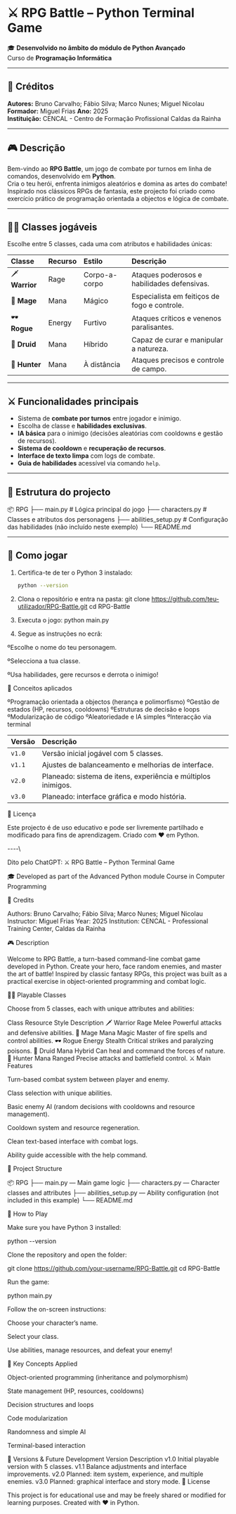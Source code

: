 # ⚔️ RPG Battle – Python Terminal Game

🎓 **Desenvolvido no âmbito do módulo de Python Avançado**  
Curso de **Programação Informática**

---

## 👥 Créditos

**Autores:** Bruno Carvalho; Fábio Silva; Marco Nunes; Miguel Nicolau  
**Formador:** Miguel Frias 
**Ano:** 2025  
**Instituição:** CENCAL - Centro de Formação Profissional Caldas da Rainha

---

## 🎮 Descrição

Bem-vindo ao **RPG Battle**, um jogo de combate por turnos em linha de comandos, desenvolvido em **Python**.  
Cria o teu herói, enfrenta inimigos aleatórios e domina as artes do combate!  
Inspirado nos clássicos RPGs de fantasia, este projecto foi criado como exercício prático de programação orientada a objectos e lógica de combate.

---

## 🧙‍♂️ Classes jogáveis

Escolhe entre 5 classes, cada uma com atributos e habilidades únicas:

| Classe | Recurso | Estilo | Descrição |
|:-------|:---------|:--------|:-----------|
| 🗡️ **Warrior** | Rage | Corpo-a-corpo | Ataques poderosos e habilidades defensivas. |
| 🔮 **Mage** | Mana | Mágico | Especialista em feitiços de fogo e controle. |
| 🕶️ **Rogue** | Energy | Furtivo | Ataques críticos e venenos paralisantes. |
| 🌿 **Druid** | Mana | Híbrido | Capaz de curar e manipular a natureza. |
| 🏹 **Hunter** | Mana | À distância | Ataques precisos e controle de campo. |

---

## ⚔️ Funcionalidades principais

- Sistema de **combate por turnos** entre jogador e inimigo.  
- Escolha de classe e **habilidades exclusivas**.  
- **IA básica** para o inimigo (decisões aleatórias com cooldowns e gestão de recursos).  
- **Sistema de cooldown** e **recuperação de recursos**.  
- **Interface de texto limpa** com logs de combate.  
- **Guia de habilidades** acessível via comando `help`.  

---

## 🧩 Estrutura do projecto

📦 RPG
├── main.py # Lógica principal do jogo
├── characters.py # Classes e atributos dos personagens
├── abilities_setup.py # Configuração das habilidades (não incluído neste exemplo)
└── README.md

---

## 🚀 Como jogar

1. Certifica-te de ter o Python 3 instalado:
   ```bash
   python --version

2. Clona o repositório e entra na pasta:
git clone https://github.com/teu-utilizador/RPG-Battle.git
cd RPG-Battle


3. Executa o jogo:
python main.py


4. Segue as instruções no ecrã:

ºEscolhe o nome do teu personagem.

ºSelecciona a tua classe.

ºUsa habilidades, gere recursos e derrota o inimigo!

🧠 Conceitos aplicados

ºProgramação orientada a objectos (herança e polimorfismo)
ºGestão de estados (HP, recursos, cooldowns)
ºEstruturas de decisão e loops
ºModularização de código
ºAleatoriedade e IA simples
ºInteracção via terminal

| Versão | Descrição                                                     |
| :----- | :------------------------------------------------------------ |
| `v1.0` | Versão inicial jogável com 5 classes.                         |
| `v1.1` | Ajustes de balanceamento e melhorias de interface.            |
| `v2.0` | Planeado: sistema de itens, experiência e múltiplos inimigos. |
| `v3.0` | Planeado: interface gráfica e modo história.                  |


📜 Licença

Este projecto é de uso educativo e pode ser livremente partilhado e modificado para fins de aprendizagem.
Criado com ❤️ em Python.

\----\

Dito pelo ChatGPT:
⚔️ RPG Battle – Python Terminal Game

🎓 Developed as part of the Advanced Python module
Course in Computer Programming

👥 Credits

Authors: Bruno Carvalho; Fábio Silva; Marco Nunes; Miguel Nicolau
Instructor: Miguel Frias
Year: 2025
Institution: CENCAL - Professional Training Center, Caldas da Rainha

🎮 Description

Welcome to RPG Battle, a turn-based command-line combat game developed in Python.
Create your hero, face random enemies, and master the art of battle!
Inspired by classic fantasy RPGs, this project was built as a practical exercise in object-oriented programming and combat logic.

🧙‍♂️ Playable Classes

Choose from 5 classes, each with unique attributes and abilities:

Class	Resource	Style	Description
🗡️ Warrior	Rage	Melee	Powerful attacks and defensive abilities.
🔮 Mage	Mana	Magic	Master of fire spells and control abilities.
🕶️ Rogue	Energy	Stealth	Critical strikes and paralyzing poisons.
🌿 Druid	Mana	Hybrid	Can heal and command the forces of nature.
🏹 Hunter	Mana	Ranged	Precise attacks and battlefield control.
⚔️ Main Features

Turn-based combat system between player and enemy.

Class selection with unique abilities.

Basic enemy AI (random decisions with cooldowns and resource management).

Cooldown system and resource regeneration.

Clean text-based interface with combat logs.

Ability guide accessible with the help command.

🧩 Project Structure

📦 RPG
├── main.py — Main game logic
├── characters.py — Character classes and attributes
├── abilities_setup.py — Ability configuration (not included in this example)
└── README.md

🚀 How to Play

Make sure you have Python 3 installed:

python --version


Clone the repository and open the folder:

git clone https://github.com/your-username/RPG-Battle.git
cd RPG-Battle


Run the game:

python main.py


Follow the on-screen instructions:

Choose your character’s name.

Select your class.

Use abilities, manage resources, and defeat your enemy!

🧠 Key Concepts Applied

Object-oriented programming (inheritance and polymorphism)

State management (HP, resources, cooldowns)

Decision structures and loops

Code modularization

Randomness and simple AI

Terminal-based interaction

🧭 Versions & Future Development
Version	Description
v1.0	Initial playable version with 5 classes.
v1.1	Balance adjustments and interface improvements.
v2.0	Planned: item system, experience, and multiple enemies.
v3.0	Planned: graphical interface and story mode.
📜 License

This project is for educational use and may be freely shared or modified for learning purposes.
Created with ❤️ in Python.

